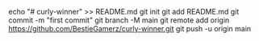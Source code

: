 echo "# curly-winner" >> README.md
git init
git add README.md
git commit -m "first commit"
git branch -M main
git remote add origin https://github.com/BestieGamerz/curly-winner.git
git push -u origin main
